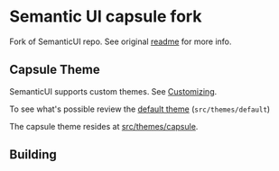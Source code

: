 # Semantic UI capsule fork
Fork of SemanticUI repo. See original
[readme](https://github.com/Semantic-Org/Semantic-UI/blob/master/README.md)
for more info.

## Capsule Theme
SemanticUI supports custom themes.
See [Customizing](http://learnsemantic.com/developing/customizing.html).

To see what's possible review the
[default theme](https://github.com/CapsuleHealth/Semantic-UI/tree/master/src/themes/default)
(`src/themes/default`)

The capsule theme resides at
[src/themes/capsule](https://github.com/CapsuleHealth/Semantic-UI/tree/master/src/themes/capsule).

## Building
